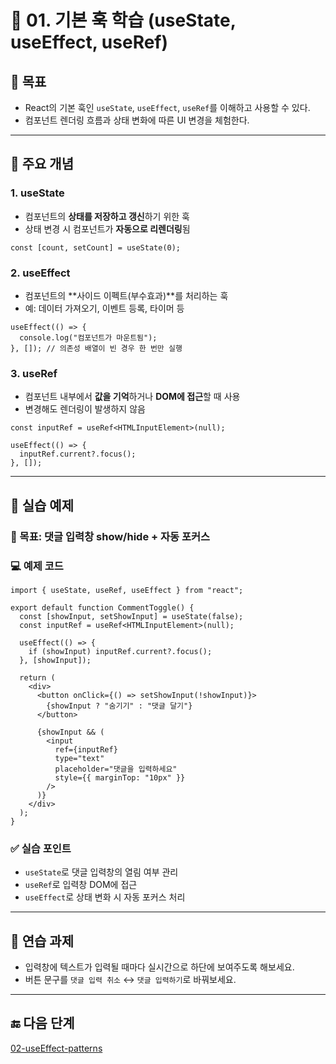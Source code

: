 # 📘 01. 기본 훅 학습 (useState, useEffect, useRef)

## 🧠 목표

- React의 기본 훅인 `useState`, `useEffect`, `useRef`를 이해하고 사용할 수 있다.
- 컴포넌트 렌더링 흐름과 상태 변화에 따른 UI 변경을 체험한다.

---

## 📌 주요 개념

### 1. useState

- 컴포넌트의 **상태를 저장하고 갱신**하기 위한 훅
- 상태 변경 시 컴포넌트가 **자동으로 리렌더링**됨

```tsx
const [count, setCount] = useState(0);
```

### 2. useEffect

- 컴포넌트의 **사이드 이펙트(부수효과)**를 처리하는 훅
- 예: 데이터 가져오기, 이벤트 등록, 타이머 등

```tsx
useEffect(() => {
  console.log("컴포넌트가 마운트됨");
}, []); // 의존성 배열이 빈 경우 한 번만 실행
```

### 3. useRef

- 컴포넌트 내부에서 **값을 기억**하거나 **DOM에 접근**할 때 사용
- 변경해도 렌더링이 발생하지 않음

```tsx
const inputRef = useRef<HTMLInputElement>(null);

useEffect(() => {
  inputRef.current?.focus();
}, []);
```

---

## 🧪 실습 예제

### 🎯 목표: 댓글 입력창 show/hide + 자동 포커스

### 💻 예제 코드

```tsx
import { useState, useRef, useEffect } from "react";

export default function CommentToggle() {
  const [showInput, setShowInput] = useState(false);
  const inputRef = useRef<HTMLInputElement>(null);

  useEffect(() => {
    if (showInput) inputRef.current?.focus();
  }, [showInput]);

  return (
    <div>
      <button onClick={() => setShowInput(!showInput)}>
        {showInput ? "숨기기" : "댓글 달기"}
      </button>

      {showInput && (
        <input
          ref={inputRef}
          type="text"
          placeholder="댓글을 입력하세요"
          style={{ marginTop: "10px" }}
        />
      )}
    </div>
  );
}
```

### ✅ 실습 포인트

- `useState`로 댓글 입력창의 열림 여부 관리
- `useRef`로 입력창 DOM에 접근
- `useEffect`로 상태 변화 시 자동 포커스 처리

---

## 📝 연습 과제

- 입력창에 텍스트가 입력될 때마다 실시간으로 하단에 보여주도록 해보세요.
- 버튼 문구를 `댓글 입력 취소` ↔ `댓글 입력하기`로 바꿔보세요.

---

## 🔚 다음 단계

[02-useEffect-patterns](../02-useEffect-patterns/README.md)
